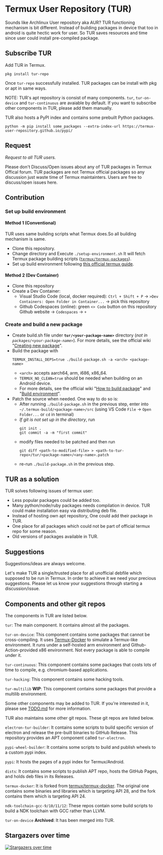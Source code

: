 # Termux User Repository (TUR)

Sounds like Archlinux User repository aka AUR? TUR functioning mechanism is bit different. Instead of building packages in device that too in android is quite hectic work for user. 
So TUR saves resources and time since user could install pre-compiled package. 

## Subscribe TUR
Add TUR in Termux. 
```
pkg install tur-repo
```
Once `tur-repo` successfully installed. TUR packages can be install with pkg or apt in same ways. 

NOTE: TUR's apt repository is consist of many components. `tur`, `tur-on-device` and `tur-continuous` are avaiable by default. If you want to subscribe other components in TUR, please add them manually.

TUR also hosts a PyPI index and contains some prebuilt Python packages.
```
python -m pip install some_packages --extra-index-url https://termux-user-repository.github.io/pypi/
```

## Request
*Request to all TUR users.*

Please don't Discuss/Open issues about any of TUR packages in Termux Offical forum. TUR packages are not Termux official packages so any discussion just waste time of Termux maintainters. Users are free to discuss/open issues here. 

## Contribution

### Set up build environment
#### Method 1 (Conventional)
TUR uses same building scripts what Termux does.So all building mechanism is same.
* Clone this repository.
* Change directory and Execute `./setup-environment.sh` It will fetch Termux package building scripts ([`termux/termux-packages`](https://github.com/termux/termux-packages)). 
* Set up build environment following [this official termux guide](https://github.com/termux/termux-packages/wiki/Build-environment). 

#### Method 2 (Dev Container)
* Clone this repository
* Create a Dev Container:
    * Visual Studio Code (local, docker required): `Ctrl + Shift + P` &rarr; `>Dev Containers: Open Folder in Container...` &rarr; pick this repository
    * Github Codespaces (online): green `<> Code` button on this repository Github website &rarr; `Codespaces` &rarr; `+`

### Create and build a new package
* Create build.sh file under **`tur/<your-package-name>`** directory (_not in `packages/<your-package-name>`_). For more details, see the official wiki "[Creating new package](https://github.com/termux/termux-packages/wiki/Creating-new-package)". 
* Build the package with 
    ```
    TERMUX_INSTALL_DEPS=true ./build-package.sh -a <arch> <package-name>
    ```
  * `<arch>` accepts aarch64, arm, i686, x86_64. 
  * `TERMUX_NO_CLEAN=true` should be needed when building on an Android device. 
  * For more details, see the official wiki "[How to build package](https://github.com/termux/termux-packages/wiki/Building-packages)" and "[Build environment](https://github.com/termux/termux-packages/wiki/Build-environment)". 
* Patch the source when needed. One way to do so is:
  * After running `./build-package.sh` in the previous step, enter into `~/.termux-build/<package-name>/src` (using VS Code `File` &rarr; `Open Folder...` or `cd` in terminal)
  * *If git is not set up in the directory*, run
    ```
    git init .
    git commit -a -m "first commit"
    ```
  * modify files needed to be patched and then run 
    ```
    git diff <path-to-modified-file> > <path-to-tur-repo>/tur/<package-name>/<any-name>.patch
    ```
  * re-run `./build-package.sh` in the previous step. 

## TUR as a solution
TUR solves following issues of termux user: 

* Less popular packages could be added too.
* Many python/node/ruby packages needs compilation in device. TUR could make installation easy via distributing deb file.
* Instead of hosting own apt repository, One could add their package in TUR. 
* One place for all packages which could not be part of official termux repo for some reason.
* Old versions of packages available in TUR. 



## Suggestions
Suggestions/ideas are always welcome.

Let's make TUR a single/trusted place for all unofficial debfile which supposed to be run in Termux. 
In order to achieve it we need your precious suggestions. Please let us know your suggestions through starting a discussion/issue.

## Components and other git repos
The components in TUR are listed below.

`tur`: The main component. It contains almost all the packages.

`tur-on-device`: This component contains some packages that cannot be cross-compiling. It uses [Termux-Docker](https://github.com/termux/termux-docker) to simulate a Termux-like environment. It runs under a self-hosted arm environment and Github-Action-provided x86 environment. Not every package is able to compile under it.

`tur-continuous`: This component contains some packages that costs lots of time to compile, e.g. chromium-based applications.

`tur-hacking`: This component contains some hacking tools.

`tur-multilib` **WIP**: This component contains some packages that provide a multilib environment.

Some other components may be added to TUR. If you're interested in it, please see [TODO.md](TODO.md) for more information.

TUR also maintains some other git repos. These git repos are listed below.

`electron-tur-builder`: It contains some scripts to build specific version of electron and release the pre-built binaries to GitHub Release. This repository provides an APT component called `tur-electron`.

`pypi-wheel-builder`: It contains some scripts to build and publish wheels to a custom pypi index.

`pypi`: It hosts the pages of a pypi index for Termux/Android. 

`dists`: It contains some scripts to publish APT repo, hosts the GitHub Pages, and holds deb files in its Releases.

`termux-docker`: It is forked from [termux/termux-docker](https://github.com/termux/termux-docker). The original one contains some binaries and libraries which is targeting API 28, and the fork contains them which is targeting API 24.

`ndk-toolchain-gcc-9/10/11/12`: These repos contain some build scripts to build a NDK toolchain with GCC rather than LLVM.

`tur-on-device` **Archived**: It has been merged into TUR.

## Stargazers over time
[![Stargazers over time](https://starchart.cc/termux-user-repository/tur.svg?variant=adaptive)](https://starchart.cc/termux-user-repository/tur)
